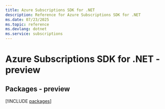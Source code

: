 ```yaml
---
title: Azure Subscriptions SDK for .NET
description: Reference for Azure Subscriptions SDK for .NET
ms.date: 07/23/2025
ms.topic: reference
ms.devlang: dotnet
ms.service: subscriptions
---
```

# Azure Subscriptions SDK for .NET - preview
## Packages - preview
[!INCLUDE [packages](subscriptions-index.md)]